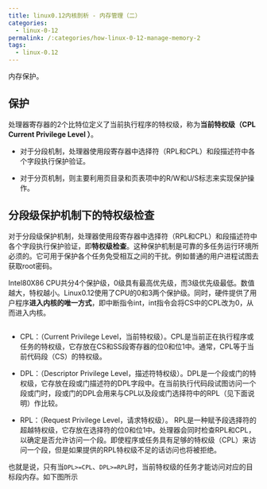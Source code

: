 ```yaml
---
title: linux0.12内核剖析 - 内存管理（二）
categories:
  - linux-0-12
permalink: /:categories/how-linux-0-12-manage-memory-2
tags:
  - linux-0.12
---
```


内存保护。

<!--more-->

## 保护

处理器寄存器的2个比特位定义了当前执行程序的特权级，称为**当前特权级（CPL Current Privilege Level ）**。

- 对于分段机制，处理器使用段寄存器中选择符（RPL和CPL）和段描述符中各个字段执行保护验证。

- 对于分页机制，则主要利用页目录和页表项中的R/W和U/S标志来实现保护操作。

## 分段级保护机制下的特权级检查

对于分段级保护机制，处理器使用段寄存器中选择符（RPL和CPL）和段描述符中各个字段执行保护验证，即**特权级检查**。这种保护机制是可靠的多任务运行环境所必须的。它可用于保护各个任务免受相互之间的干扰。例如普通的用户进程试图去获取root密码。

Intel80X86 CPU共分4个保护级，0级具有最高优先级，而3级优先级最低。数值越大，特权越小。Linux0.12使用了CPU的0和3两个保护级。同时，硬件提供了用户程序**进入内核的唯一方式**，即中断指令int，int指令会将CS中的CPL改为0，从而进入内核。

![]()

- CPL：（Current Privilege Level，当前特权级）。CPL是当前正在执行程序或任务的特权级，它存放在CS和SS段寄存器的位0和位1中。通常，CPL等于当前代码段（CS）的特权级。

- DPL：（Descriptor Privilege Level，描述符特权级）。DPL是一个段或门的特权级，它存放在段或门描述符的DPL字段中。在当前执行代码段试图访问一个段或门时，段或门的DPL会用来与CPL以及段或门选择符中的RPL（见下面说明）作比较。

- RPL：（Request Privilege Level，请求特权级）。 RPL是一种赋予段选择符的超越特权级，它存放在选择符的位0和位1中。处理器会同时检查RPL和CPL，以确定是否允许访问一个段。即使程序或任务具有足够的特权级（CPL）来访问一个段，但是如果提供的RPL特权级不足的话访问也将被拒绝。

也就是说，只有当`DPL>=CPL`、`DPL>=RPL`时，当前特权级的任务才能访问对应的目标段内存。如下图所示

![]()
